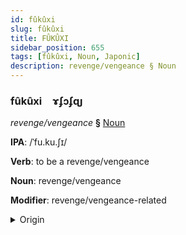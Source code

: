 ```yaml
---
id: fûkûxi
slug: fûkûxi
title: FÛKÛXI
sidebar_position: 655
tags: [fûkûxi, Noun, Japonic]
description: revenge/vengeance § Noun
---
```


### fûkûxi&emsp;<span kind="abugida">ɤʄɔʄɋȷ</span>

*revenge/vengeance* **§** [Noun](../../tags/Noun)

**IPA**: /ˈfu.ku.ʃɪ/

**Verb**: to be a revenge/vengeance

**Noun**: revenge/vengeance

**Modifier**: revenge/vengeance-related

<details>
    <summary>Origin</summary>
    Japanese ふくしゅう fukushū [ɸɯ̟̊ᵝkɯ̟ᵝɕɨᵝː]<br/>
    <em>Japonic Language Family</em>
</details>
